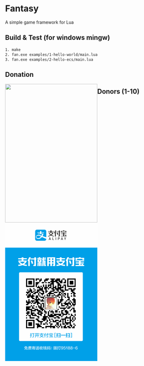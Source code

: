 # Fantasy
A simple game framework for Lua


## Build & Test (for windows mingw)
```
1. make
2. fan.exe examples/1-hello-world/main.lua
3. fan.exe examples/2-hello-ecs/main.lua
```

## Donation
<img src="https://raw.githubusercontent.com/HYbutterfly/Fantasy-scorpio-donation/master/wehcat.png" align="left" height="450" width="300">
<img src="https://raw.githubusercontent.com/HYbutterfly/Fantasy-scorpio-donation/master/alipay.jpg" align="left" height="450" width="300">

## Donors (1-10)
```

```